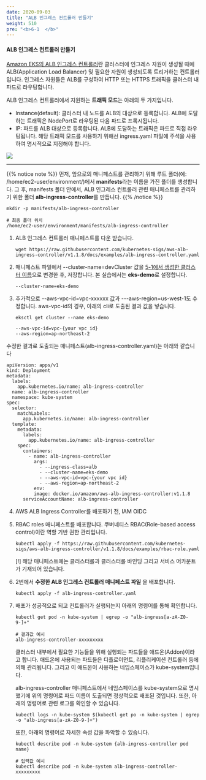 ```yaml
---
date: 2020-09-03
title: "ALB 인그레스 컨트롤러 만들기"
weight: 510
pre: "<b>6-1  </b>"
---
```


#### ALB 인그레스 컨트롤러 만들기
[Amazon EKS의 ALB 인그레스 컨트롤러](https://docs.aws.amazon.com/eks/latest/userguide/alb-ingress.html)란 클러스터에 인그레스 자원이 생성될 때에 ALB(Application Load Balancer) 및 필요한 자원이 생성되도록 트리거하는 컨트롤러입니다. 인그레스 자원들은 ALB를 구성하여 HTTP 또는 HTTPS 트래픽을 클러스터 내 파드로 라우팅합니다.

ALB 인그레스 컨트롤러에서 지원하는 **트래픽 모드**는 아래의 두 가지입니다.

- Instance(default): 클러스터 내 노드를 ALB의 대상으로 등록합니다. ALB에 도달하는 트래픽은 NodePort로 라우팅된 다음 파드로 프록시됩니다.
- IP: 파드를 ALB 대상으로 등록합니다. ALB에 도달하는 트래픽은 파드로 직접 라우팅됩니다. 해당 트래픽 모드를 사용하기 위해선 ingress.yaml 파일에 주석을 사용하여 명시적으로 지정해야 합니다.

![](/images/ingress_controller_launch/alb-ingress-controller-traffic-mode.svg)

* * *
{{% notice note %}}
먼저, 앞으로의 매니페스트를 관리하기 위해 루트 폴더(예: /home/ec2-user/environment/)에서 **manifests**라는 이름을 가진 폴더를 생성합니다. 그 후, manifests 폴더 안에서, ALB 인그레스 컨트롤러 관련 매니페스트를 관리하기 위한 폴더 **alb-ingress-controller**를 만듭니다.
{{% /notice %}}

```
mkdir -p manifests/alb-ingress-controller

# 최종 폴더 위치
/home/ec2-user/environment/manifests/alb-ingress-controller
```

1. ALB 인그레스 컨트롤러 매니페스트를 다운 받습니다.
    ```
    wget https://raw.githubusercontent.com/kubernetes-sigs/aws-alb-ingress-controller/v1.1.8/docs/examples/alb-ingress-controller.yaml
    ```
2. 매니페스트 파일에서 --cluster-name=devCluster 값을 [5-1에서 생성한 클러스터 이름](https://master.d3s71i2n51x60t.amplifyapp.com/ko/ingress_controller_launch/)으로 변경한 후, 저장합니다. 본 실습에서는 **eks-demo**로 설정합니다.
    ```
    --cluster-name=eks-demo
    ```
3. 추가적으로 --aws-vpc-id=vpc-xxxxxx 값과 ---aws-region=us-west-1도 수정합니다. aws-vpc-id의 경우, 아래의 cli로 도출된 결과 값을 넣습니다.
    ```
    eksctl get cluster --name eks-demo
    ```

    ```
    --aws-vpc-id=vpc-{your vpc id}
    --aws-region=ap-northeast-2
    ```

수정한 결과로 도출되는 매니페스트(alb-ingress-controller.yaml)는 아래와 같습니다

```
apiVersion: apps/v1
kind: Deployment
metadata:
  labels:
    app.kubernetes.io/name: alb-ingress-controller
  name: alb-ingress-controller
  namespace: kube-system
spec:
  selector:
    matchLabels:
      app.kubernetes.io/name: alb-ingress-controller
  template:
    metadata:
      labels:
        app.kubernetes.io/name: alb-ingress-controller
    spec:
      containers:
        - name: alb-ingress-controller
          args:
            - --ingress-class=alb
            - --cluster-name=eks-demo
            - --aws-vpc-id=vpc-{your vpc id}
            - --aws-region=ap-northeast-2
          env:
          image: docker.io/amazon/aws-alb-ingress-controller:v1.1.8
      serviceAccountName: alb-ingress-controller
```

4. AWS ALB Ingress Controller를 배포하기 전, IAM OIDC 
5. RBAC roles 매니페스트를 배포합니다. 쿠버네티스 RBAC(Role-based access control)이란 역할 기반 권한 관리입니다. 
    ```
    kubectl apply -f https://raw.githubusercontent.com/kubernetes-sigs/aws-alb-ingress-controller/v1.1.8/docs/examples/rbac-role.yaml
    ```
    [!] 해당 매니페스트에는 클러스터롤과 클러스터롤 바인딩 그리고 서비스 어카운트가 기재되어 있습니다.
6. 2번에서 **수정한 ALB 인그레스 컨트롤러 매니페스트 파일** 을 배포합니다.
    ```
    kubectl apply -f alb-ingress-controller.yaml
    ```
7. 배포가 성공적으로 되고 컨트롤러가 실행되는지 아래의 명령어를 통해 확인합니다.
    ```
    kubectl get pod -n kube-system | egrep -o "alb-ingress[a-zA-Z0-9-]+"

    # 결과값 예시
    alb-ingress-controller-xxxxxxxxx
    ```
    클러스터 내부에서 필요한 기능들을 위해 실행되는 파드들을 애드온(Addon)이라고 합니다. 애드온에 사용되는 파드들은 디플로이먼트, 리플리케이션 컨트롤러 등에 의해 관리됩니다. 그리고 이 애드온이 사용하는 네임스페이스가 kube-system입니다.

    alb-ingress-controller 매니페스트에서 네임스페이스를 kube-system으로 명시했기에 위의 명령어로 파드 이름이 도출되면 정상적으로 배포된 것입니다. 또한, 아래의 명령어로 관련 로그를 확인할 수 있습니다. 
    ```
    kubectl logs -n kube-system $(kubectl get po -n kube-system | egrep -o "alb-ingress[a-zA-Z0-9-]+")
    ```
    또한, 아래의 명령어로 자세한 속성 값을 파악할 수 있습니다.
    ```
    kubectl describe pod -n kube-system {alb-ingress-controller pod name}

    # 입력값 예시
    kubectl describe pod -n kube-system alb-ingress-controller-xxxxxxxxx
    ```